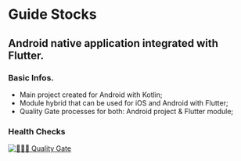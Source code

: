 # Guide Stocks 

## Android native application integrated with Flutter.

### Basic Infos.

- Main project created for Android with Kotlin;
- Module hybrid that can be used for iOS and Android with Flutter;
- Quality Gate processes for both: Android project & Flutter module;

### Health Checks

[![👮🏽‍♀️ Quality Gate](https://github.com/giovanninibarbosa/guide-variacao-ativo/actions/workflows/android_quality_gate.yml/badge.svg)](https://github.com/giovanninibarbosa/guide-variacao-ativo/actions/workflows/android_quality_gate.yml)